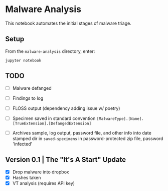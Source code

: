 # Malware Analysis
This notebook automates the initial stages of malware triage.

## Setup
From the `malware-analysis` directory, enter:
```
jupyter notebook
```

## TODO
- [ ] Malware defanged
- [ ] Findings to log
- [ ] FLOSS output (dependency adding issue w/ poetry)
- [ ] Specimen saved in standard convention `[MalwareType].[Name].[TrueExtension].[DefangedExtension]`
- [ ] Archives sample, log output, password file, and other info into date stamped dir in `saved-specimens` in password-protected zip file, password 'infected'


## Version 0.1 | The "It's A Start" Update
- [x] Drop malware into dropbox
- [x] Hashes taken 
- [x] VT analysis (requires API key)
